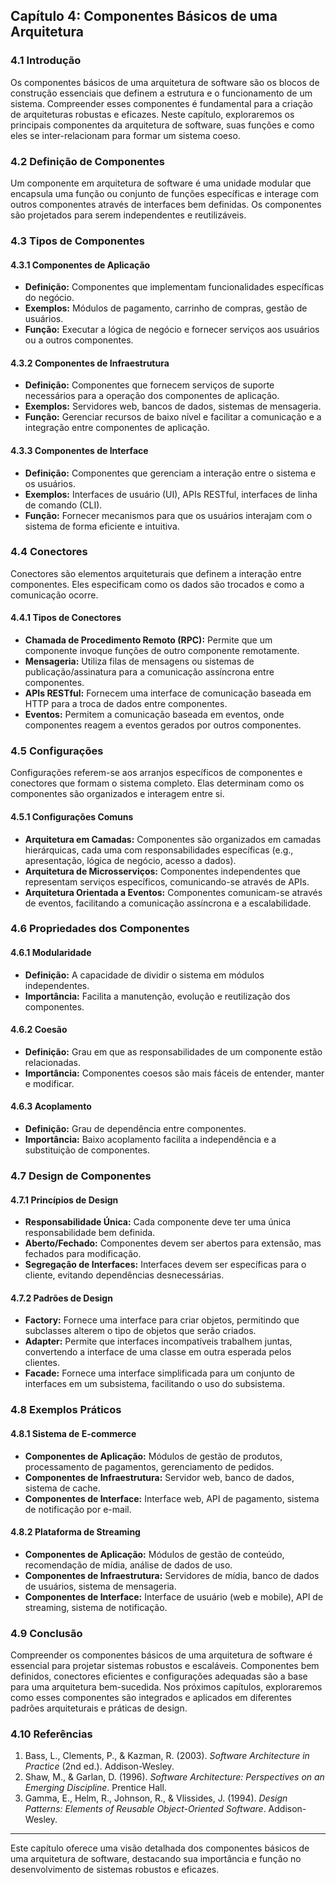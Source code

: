 ## Capítulo 4: Componentes Básicos de uma Arquitetura

### 4.1 Introdução

Os componentes básicos de uma arquitetura de software são os blocos de construção essenciais que definem a estrutura e o funcionamento de um sistema. Compreender esses componentes é fundamental para a criação de arquiteturas robustas e eficazes. Neste capítulo, exploraremos os principais componentes da arquitetura de software, suas funções e como eles se inter-relacionam para formar um sistema coeso.

### 4.2 Definição de Componentes

Um componente em arquitetura de software é uma unidade modular que encapsula uma função ou conjunto de funções específicas e interage com outros componentes através de interfaces bem definidas. Os componentes são projetados para serem independentes e reutilizáveis.

### 4.3 Tipos de Componentes

#### 4.3.1 Componentes de Aplicação

- **Definição:** Componentes que implementam funcionalidades específicas do negócio.
- **Exemplos:** Módulos de pagamento, carrinho de compras, gestão de usuários.
- **Função:** Executar a lógica de negócio e fornecer serviços aos usuários ou a outros componentes.

#### 4.3.2 Componentes de Infraestrutura

- **Definição:** Componentes que fornecem serviços de suporte necessários para a operação dos componentes de aplicação.
- **Exemplos:** Servidores web, bancos de dados, sistemas de mensageria.
- **Função:** Gerenciar recursos de baixo nível e facilitar a comunicação e a integração entre componentes de aplicação.

#### 4.3.3 Componentes de Interface

- **Definição:** Componentes que gerenciam a interação entre o sistema e os usuários.
- **Exemplos:** Interfaces de usuário (UI), APIs RESTful, interfaces de linha de comando (CLI).
- **Função:** Fornecer mecanismos para que os usuários interajam com o sistema de forma eficiente e intuitiva.

### 4.4 Conectores

Conectores são elementos arquiteturais que definem a interação entre componentes. Eles especificam como os dados são trocados e como a comunicação ocorre.

#### 4.4.1 Tipos de Conectores

- **Chamada de Procedimento Remoto (RPC):** Permite que um componente invoque funções de outro componente remotamente.
- **Mensageria:** Utiliza filas de mensagens ou sistemas de publicação/assinatura para a comunicação assíncrona entre componentes.
- **APIs RESTful:** Fornecem uma interface de comunicação baseada em HTTP para a troca de dados entre componentes.
- **Eventos:** Permitem a comunicação baseada em eventos, onde componentes reagem a eventos gerados por outros componentes.

### 4.5 Configurações

Configurações referem-se aos arranjos específicos de componentes e conectores que formam o sistema completo. Elas determinam como os componentes são organizados e interagem entre si.

#### 4.5.1 Configurações Comuns

- **Arquitetura em Camadas:** Componentes são organizados em camadas hierárquicas, cada uma com responsabilidades específicas (e.g., apresentação, lógica de negócio, acesso a dados).
- **Arquitetura de Microsserviços:** Componentes independentes que representam serviços específicos, comunicando-se através de APIs.
- **Arquitetura Orientada a Eventos:** Componentes comunicam-se através de eventos, facilitando a comunicação assíncrona e a escalabilidade.

### 4.6 Propriedades dos Componentes

#### 4.6.1 Modularidade

- **Definição:** A capacidade de dividir o sistema em módulos independentes.
- **Importância:** Facilita a manutenção, evolução e reutilização dos componentes.

#### 4.6.2 Coesão

- **Definição:** Grau em que as responsabilidades de um componente estão relacionadas.
- **Importância:** Componentes coesos são mais fáceis de entender, manter e modificar.

#### 4.6.3 Acoplamento

- **Definição:** Grau de dependência entre componentes.
- **Importância:** Baixo acoplamento facilita a independência e a substituição de componentes.

### 4.7 Design de Componentes

#### 4.7.1 Princípios de Design

- **Responsabilidade Única:** Cada componente deve ter uma única responsabilidade bem definida.
- **Aberto/Fechado:** Componentes devem ser abertos para extensão, mas fechados para modificação.
- **Segregação de Interfaces:** Interfaces devem ser específicas para o cliente, evitando dependências desnecessárias.

#### 4.7.2 Padrões de Design

- **Factory:** Fornece uma interface para criar objetos, permitindo que subclasses alterem o tipo de objetos que serão criados.
- **Adapter:** Permite que interfaces incompatíveis trabalhem juntas, convertendo a interface de uma classe em outra esperada pelos clientes.
- **Facade:** Fornece uma interface simplificada para um conjunto de interfaces em um subsistema, facilitando o uso do subsistema.

### 4.8 Exemplos Práticos

#### 4.8.1 Sistema de E-commerce

- **Componentes de Aplicação:** Módulos de gestão de produtos, processamento de pagamentos, gerenciamento de pedidos.
- **Componentes de Infraestrutura:** Servidor web, banco de dados, sistema de cache.
- **Componentes de Interface:** Interface web, API de pagamento, sistema de notificação por e-mail.

#### 4.8.2 Plataforma de Streaming

- **Componentes de Aplicação:** Módulos de gestão de conteúdo, recomendação de mídia, análise de dados de uso.
- **Componentes de Infraestrutura:** Servidores de mídia, banco de dados de usuários, sistema de mensageria.
- **Componentes de Interface:** Interface de usuário (web e mobile), API de streaming, sistema de notificação.

### 4.9 Conclusão

Compreender os componentes básicos de uma arquitetura de software é essencial para projetar sistemas robustos e escaláveis. Componentes bem definidos, conectores eficientes e configurações adequadas são a base para uma arquitetura bem-sucedida. Nos próximos capítulos, exploraremos como esses componentes são integrados e aplicados em diferentes padrões arquiteturais e práticas de design.

### 4.10 Referências

1. Bass, L., Clements, P., & Kazman, R. (2003). *Software Architecture in Practice* (2nd ed.). Addison-Wesley.
2. Shaw, M., & Garlan, D. (1996). *Software Architecture: Perspectives on an Emerging Discipline*. Prentice Hall.
3. Gamma, E., Helm, R., Johnson, R., & Vlissides, J. (1994). *Design Patterns: Elements of Reusable Object-Oriented Software*. Addison-Wesley.

---

Este capítulo oferece uma visão detalhada dos componentes básicos de uma arquitetura de software, destacando sua importância e função no desenvolvimento de sistemas robustos e eficazes.